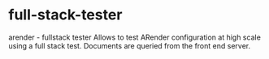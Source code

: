 # full-stack-tester
arender - fullstack tester
Allows to test ARender configuration at high scale using a full stack test. Documents are queried from the front end server.
